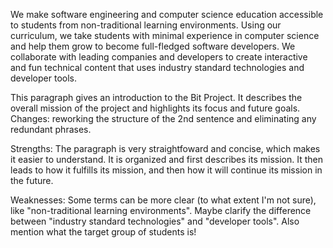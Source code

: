 We make software engineering and computer science education accessible to students from non-traditional learning environments. Using our curriculum, we take students with minimal experience in computer science and help them grow to become full-fledged software developers. We collaborate with leading companies and developers to create interactive and fun technical content that uses industry standard technologies and developer tools.



This paragraph gives an introduction to the Bit Project. It describes the overall mission of the project and highlights its focus and future goals. Changes: reworking the structure of the 2nd sentence and eliminating any redundant phrases.

Strengths: The paragraph is very straightfoward and concise, which makes it easier to understand. It is organized and first describes its mission. It then leads to how it fulfills its mission, and then how it will continue its mission in the future.

Weaknesses: Some terms can be more clear (to what extent I'm not sure), like "non-traditional learning environments". Maybe clarify the difference between "industry standard technologies" and "developer tools". Also mention what the target group of students is!
